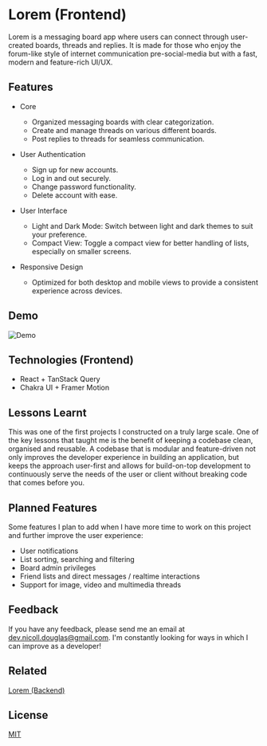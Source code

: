 # Lorem (Frontend)

Lorem is a messaging board app where users can connect through user-created boards, threads and replies. It is made for those who enjoy the forum-like style of internet communication pre-social-media but with a fast, modern and feature-rich UI/UX.

## Features

- Core

  - Organized messaging boards with clear categorization.
  - Create and manage threads on various different boards.
  - Post replies to threads for seamless communication.

- User Authentication

  - Sign up for new accounts.
  - Log in and out securely.
  - Change password functionality.
  - Delete account with ease.

- User Interface

  - Light and Dark Mode: Switch between light and dark themes to suit your preference.
  - Compact View: Toggle a compact view for better handling of lists, especially on smaller screens.

- Responsive Design
  - Optimized for both desktop and mobile views to provide a consistent experience across devices.

## Demo

![Demo](https://github.com/nicoll-douglas/portfolio-website/blob/main/public/lorem-gif.gif?raw=true)

## Technologies (Frontend)

- React + TanStack Query
- Chakra UI + Framer Motion

## Lessons Learnt

This was one of the first projects I constructed on a truly large scale. One of the key lessons that taught me is the benefit of keeping a codebase clean, organised and reusable. A codebase that is modular and feature-driven not only improves the developer experience in building an application, but keeps the approach user-first and allows for build-on-top development to continuously serve the needs of the user or client without breaking code that comes before you.

## Planned Features

Some features I plan to add when I have more time to work on this project and further improve the user experience:

- User notifications
- List sorting, searching and filtering
- Board admin privileges
- Friend lists and direct messages / realtime interactions
- Support for image, video and multimedia threads

## Feedback

If you have any feedback, please send me an email at dev.nicoll.douglas@gmail.com. I'm constantly looking for ways in which I can improve as a developer!

## Related

[Lorem (Backend)](https://github.com/nicoll-douglas/lorem-backend)

## License

[MIT](https://choosealicense.com/licenses/mit/)
